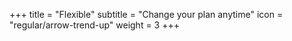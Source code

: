 +++
title = "Flexible"
subtitle = "Change your plan anytime"
icon = "regular/arrow-trend-up"
weight = 3
+++